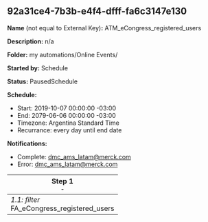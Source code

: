 ## 92a31ce4-7b3b-e4f4-dfff-fa6c3147e130

**Name** (not equal to External Key)**:** ATM_eCongress_registered_users

**Description:** n/a

**Folder:** my automations/Online Events/

**Started by:** Schedule

**Status:** PausedSchedule

**Schedule:**

* Start: 2019-10-07 00:00:00 -03:00
* End: 2079-06-06 00:00:00 -03:00
* Timezone: Argentina Standard Time
* Recurrance: every day until end date

**Notifications:**

* Complete: dmc_ams_latam@merck.com
* Error: dmc_ams_latam@merck.com

| Step 1<br>_<small>-</small>_ |
| --- |
| _1.1: filter_<br>FA_eCongress_registered_users |
